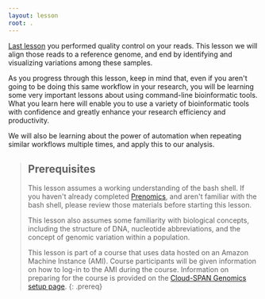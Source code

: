 ```yaml
---
layout: lesson
root: .
---
```


[Last lesson](https://cloud-span.github.io/03genomics/) you performed quality control on your reads. This lesson we will align those reads to a reference genome, and end by identifying and visualizing variations among these
samples. 

As you progress through this lesson, keep in mind that, even if you aren't going to be doing this same workflow in your research, 
you will be learning some very important lessons about using command-line bioinformatic tools. What you learn here will enable you to 
use a variety of bioinformatic tools with confidence and greatly enhance your research efficiency and productivity.

We will also be learning about the power of automation when repeating similar workflows multiple times, and apply this to our analysis.

> ## Prerequisites
>
> This lesson assumes a working understanding of the bash shell. If you haven't already completed [Prenomics](https://cloud-span.github.io/prenomics00-intro/), and aren't familiar with the bash shell, please review those materials
> before starting this lesson.
>
> This lesson also assumes some familiarity with biological concepts, including the structure of DNA, nucleotide abbreviations, and the concept of genomic variation within a population. 
>
> This lesson is part of a course that uses data hosted on an Amazon Machine Instance (AMI). Course participants will be given information on how to log-in to the AMI during the course. Information on preparing for the course is provided on the [Cloud-SPAN Genomics setup page](https://cloud-span.github.io/01genomics/setup.html).
{: .prereq}
